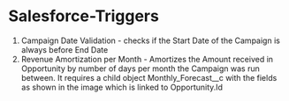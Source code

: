 # Salesforce-Triggers

1. Campaign Date Validation - checks if the Start Date of the Campaign is always before End Date
2. Revenue Amortization per Month - Amortizes the Amount received in Opportunity by number of days per month the Campaign was run between.
                                    It requires a child object Monthly_Forecast__c with the fields as shown in the image which is linked to Opportunity.Id
